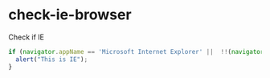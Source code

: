 # check-ie-browser
Check if IE

```javascript
if (navigator.appName == 'Microsoft Internet Explorer' ||  !!(navigator.userAgent.match(/Trident/) || navigator.userAgent.match(/rv:11/)) || (typeof $.browser !== "undefined" && $.browser.msie == 1)){
  alert("This is IE");
}
```
